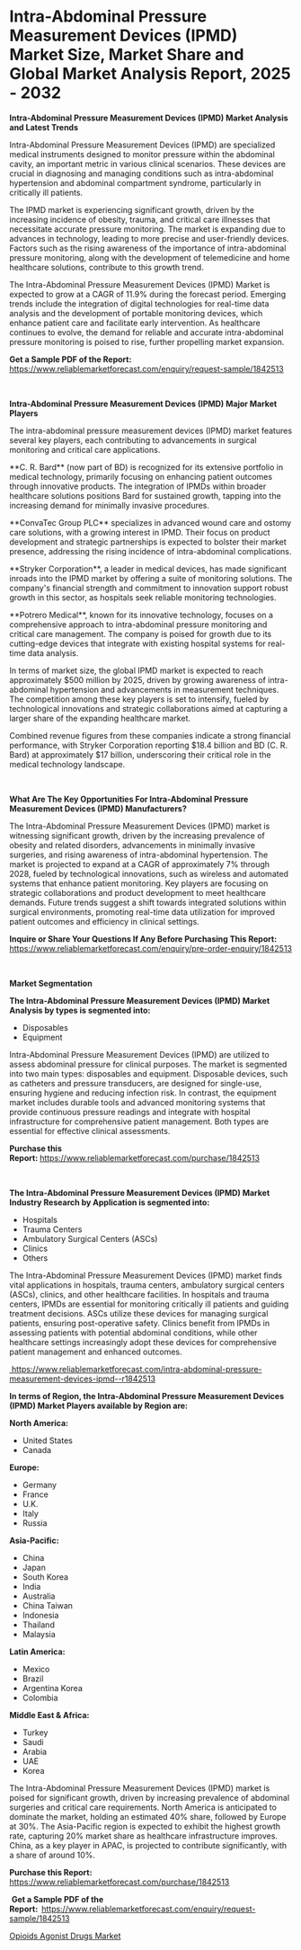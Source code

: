 <p><h1>Intra-Abdominal Pressure Measurement Devices (IPMD) Market Size, Market Share and Global Market Analysis Report, 2025 - 2032</h1></p><p><strong>Intra-Abdominal Pressure Measurement Devices (IPMD) Market Analysis and Latest Trends</strong></p>
<p><p>Intra-Abdominal Pressure Measurement Devices (IPMD) are specialized medical instruments designed to monitor pressure within the abdominal cavity, an important metric in various clinical scenarios. These devices are crucial in diagnosing and managing conditions such as intra-abdominal hypertension and abdominal compartment syndrome, particularly in critically ill patients. </p><p>The IPMD market is experiencing significant growth, driven by the increasing incidence of obesity, trauma, and critical care illnesses that necessitate accurate pressure monitoring. The market is expanding due to advances in technology, leading to more precise and user-friendly devices. Factors such as the rising awareness of the importance of intra-abdominal pressure monitoring, along with the development of telemedicine and home healthcare solutions, contribute to this growth trend.</p><p>The Intra-Abdominal Pressure Measurement Devices (IPMD) Market is expected to grow at a CAGR of 11.9% during the forecast period. Emerging trends include the integration of digital technologies for real-time data analysis and the development of portable monitoring devices, which enhance patient care and facilitate early intervention. As healthcare continues to evolve, the demand for reliable and accurate intra-abdominal pressure monitoring is poised to rise, further propelling market expansion.</p></p>
<p><strong>Get a Sample PDF of the Report:&nbsp;</strong> <a href="https://www.reliablemarketforecast.com/enquiry/request-sample/1842513?utm_campaign=2821&utm_medium=2&utm_source=Github&utm_content=ia&utm_term=26032025&utm_id=intra-abdominal-pressure-measurement-devices-ipmd">https://www.reliablemarketforecast.com/enquiry/request-sample/1842513</a></p>
<p>&nbsp;</p>
<p><strong>Intra-Abdominal Pressure Measurement Devices (IPMD) Major Market Players</strong></p>
<p><p>The intra-abdominal pressure measurement devices (IPMD) market features several key players, each contributing to advancements in surgical monitoring and critical care applications. </p><p>**C. R. Bard** (now part of BD) is recognized for its extensive portfolio in medical technology, primarily focusing on enhancing patient outcomes through innovative products. The integration of IPMDs within broader healthcare solutions positions Bard for sustained growth, tapping into the increasing demand for minimally invasive procedures.</p><p>**ConvaTec Group PLC** specializes in advanced wound care and ostomy care solutions, with a growing interest in IPMD. Their focus on product development and strategic partnerships is expected to bolster their market presence, addressing the rising incidence of intra-abdominal complications.</p><p>**Stryker Corporation**, a leader in medical devices, has made significant inroads into the IPMD market by offering a suite of monitoring solutions. The company's financial strength and commitment to innovation support robust growth in this sector, as hospitals seek reliable monitoring technologies.</p><p>**Potrero Medical**, known for its innovative technology, focuses on a comprehensive approach to intra-abdominal pressure monitoring and critical care management. The company is poised for growth due to its cutting-edge devices that integrate with existing hospital systems for real-time data analysis.</p><p>In terms of market size, the global IPMD market is expected to reach approximately $500 million by 2025, driven by growing awareness of intra-abdominal hypertension and advancements in measurement techniques. The competition among these key players is set to intensify, fueled by technological innovations and strategic collaborations aimed at capturing a larger share of the expanding healthcare market. </p><p>Combined revenue figures from these companies indicate a strong financial performance, with Stryker Corporation reporting $18.4 billion and BD (C. R. Bard) at approximately $17 billion, underscoring their critical role in the medical technology landscape.</p></p>
<p>&nbsp;</p>
<p><strong>What Are The Key Opportunities For Intra-Abdominal Pressure Measurement Devices (IPMD) Manufacturers?</strong></p>
<p><p>The Intra-Abdominal Pressure Measurement Devices (IPMD) market is witnessing significant growth, driven by the increasing prevalence of obesity and related disorders, advancements in minimally invasive surgeries, and rising awareness of intra-abdominal hypertension. The market is projected to expand at a CAGR of approximately 7% through 2028, fueled by technological innovations, such as wireless and automated systems that enhance patient monitoring. Key players are focusing on strategic collaborations and product development to meet healthcare demands. Future trends suggest a shift towards integrated solutions within surgical environments, promoting real-time data utilization for improved patient outcomes and efficiency in clinical settings.</p></p>
<p><strong>Inquire or Share Your Questions If Any Before Purchasing This Report:</strong> <a href="https://www.reliablemarketforecast.com/enquiry/pre-order-enquiry/1842513?utm_campaign=2821&utm_medium=2&utm_source=Github&utm_content=ia&utm_term=26032025&utm_id=intra-abdominal-pressure-measurement-devices-ipmd">https://www.reliablemarketforecast.com/enquiry/pre-order-enquiry/1842513</a></p>
<p>&nbsp;</p>
<p><strong>Market Segmentation</strong></p>
<p><strong>The Intra-Abdominal Pressure Measurement Devices (IPMD) Market Analysis by types is segmented into:</strong></p>
<p><ul><li>Disposables</li><li>Equipment</li></ul></p>
<p><p>Intra-Abdominal Pressure Measurement Devices (IPMD) are utilized to assess abdominal pressure for clinical purposes. The market is segmented into two main types: disposables and equipment. Disposable devices, such as catheters and pressure transducers, are designed for single-use, ensuring hygiene and reducing infection risk. In contrast, the equipment market includes durable tools and advanced monitoring systems that provide continuous pressure readings and integrate with hospital infrastructure for comprehensive patient management. Both types are essential for effective clinical assessments.</p></p>
<p><strong>Purchase this Report:&nbsp;</strong><a href="https://www.reliablemarketforecast.com/purchase/1842513?utm_campaign=2821&utm_medium=2&utm_source=Github&utm_content=ia&utm_term=26032025&utm_id=intra-abdominal-pressure-measurement-devices-ipmd">https://www.reliablemarketforecast.com/purchase/1842513</a></p>
<p>&nbsp;</p>
<p><strong>The Intra-Abdominal Pressure Measurement Devices (IPMD) Market Industry Research by Application is segmented into:</strong></p>
<p><ul><li>Hospitals</li><li>Trauma Centers</li><li>Ambulatory Surgical Centers (ASCs)</li><li>Clinics</li><li>Others</li></ul></p>
<p><p>The Intra-Abdominal Pressure Measurement Devices (IPMD) market finds vital applications in hospitals, trauma centers, ambulatory surgical centers (ASCs), clinics, and other healthcare facilities. In hospitals and trauma centers, IPMDs are essential for monitoring critically ill patients and guiding treatment decisions. ASCs utilize these devices for managing surgical patients, ensuring post-operative safety. Clinics benefit from IPMDs in assessing patients with potential abdominal conditions, while other healthcare settings increasingly adopt these devices for comprehensive patient management and enhanced outcomes.</p></p>
<p><a href="https://www.reliablemarketforecast.com/intra-abdominal-pressure-measurement-devices-ipmd--r1842513?utm_campaign=2821&utm_medium=2&utm_source=Github&utm_content=ia&utm_term=26032025&utm_id=intra-abdominal-pressure-measurement-devices-ipmd">&nbsp;https://www.reliablemarketforecast.com/intra-abdominal-pressure-measurement-devices-ipmd--r1842513</a></p>
<p><strong>In terms of Region, the Intra-Abdominal Pressure Measurement Devices (IPMD) Market Players available by Region are:</strong></p>
<p>
    <p> <strong> North America: </strong>
        <ul>
            <li>United States</li>
            <li>Canada</li>
        </ul>
        </p> 
    <p> <strong> Europe: </strong>
        <ul>
            <li>Germany</li>
            <li>France</li>
            <li>U.K.</li>
            <li>Italy</li>
            <li>Russia</li>
        </ul>
        </p> 
    <p> <strong> Asia-Pacific: </strong>
        <ul>
            <li>China</li>
            <li>Japan</li>
            <li>South Korea</li>
            <li>India</li>
            <li>Australia</li>
            <li>China Taiwan</li>
            <li>Indonesia</li>
            <li>Thailand</li>
            <li>Malaysia</li>
        </ul>
        </p> 
    <p> <strong> Latin America: </strong>
        <ul>
            <li>Mexico</li>
            <li>Brazil</li>
            <li>Argentina Korea</li>
            <li>Colombia</li>
        </ul>
        </p> 
    <p> <strong> Middle East & Africa: </strong>
        <ul>
            <li>Turkey</li>
            <li>Saudi</li>
            <li>Arabia</li>
            <li>UAE</li>
            <li>Korea</li>
        </ul>
    </p>
    </p>
<p><p>The Intra-Abdominal Pressure Measurement Devices (IPMD) market is poised for significant growth, driven by increasing prevalence of abdominal surgeries and critical care requirements. North America is anticipated to dominate the market, holding an estimated 40% share, followed by Europe at 30%. The Asia-Pacific region is expected to exhibit the highest growth rate, capturing 20% market share as healthcare infrastructure improves. China, as a key player in APAC, is projected to contribute significantly, with a share of around 10%.</p></p>
<p><strong>Purchase this Report: </strong><a href="https://www.reliablemarketforecast.com/purchase/1842513?utm_campaign=2821&utm_medium=2&utm_source=Github&utm_content=ia&utm_term=26032025&utm_id=intra-abdominal-pressure-measurement-devices-ipmd">https://www.reliablemarketforecast.com/purchase/1842513</a></p>
<p>&nbsp;<strong>Get a Sample PDF of the Report:&nbsp;&nbsp;</strong><a href="https://www.reliablemarketforecast.com/enquiry/request-sample/1842513?utm_campaign=2821&utm_medium=2&utm_source=Github&utm_content=ia&utm_term=26032025&utm_id=intra-abdominal-pressure-measurement-devices-ipmd">https://www.reliablemarketforecast.com/enquiry/request-sample/1842513</a></p>
<p><strong></strong></p>
<p><p><a href="https://github.com/zanoligarav/Market-Research-Report-List-1/blob/main/opioids-agonist-drugs-market.md?utm_campaign=2821&utm_medium=2&utm_source=Github&utm_content=ia&utm_term=26032025&utm_id=intra-abdominal-pressure-measurement-devices-ipmd">Opioids Agonist Drugs Market</a></p></p>